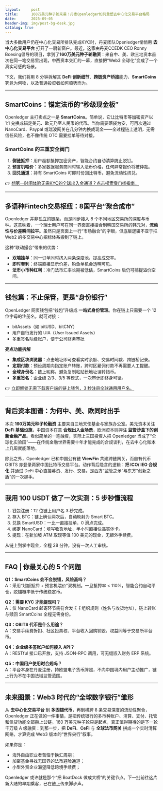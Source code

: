 ```yaml
---
layout:     post
title:      160万美元种子轮来袭！丹麦Openledger如何重塑去中心化交易平台格局
date:       2025-09-05
header-img: img/post-bg-desk.jpg
catalog: true
---
```


当大多数用户仍在中心化交易所排队完成KYC时，丹麦团队Openledger悄悄用 **去中心化交易平台** 打开了一扇新窗户。最近，这家由丹麦CCEDK CEO Ronny Boesing倡导的项目，拿到了**160万美元种子轮融资**：来自中、美、欧三地资本首次在同一笔交易里出现，中西资本交汇的一幕，直接把“Web3 全球化”变成了一个真实可感的场景。

下文，我们将用 8 分钟拆解其 **DeFi 创新细节**、**跨链资产桥接**能力、**SmartCoins** 究竟为何物，以及普通投资者如何顺势而为。

---

## SmartCoins：锚定法币的“秒级现金板”

Openledger 主打卖点之一是 **SmartCoins**。简单说，它让比特币等加密资产以 1:1 兑换成锚定美元、欧元乃至人民币的代币。当你需要落袋为安，可再次通过 NanoCard、Paypal 或瑞波网关在几分钟内换成现金——全过程链上透明，无需信任风险，也不像传统 OTC 需要挂单等待对接。

### SmartCoins 的三重安全阀门

1. **侧链抵押**：用户超额抵押加密资产，智能合约自动清算防止脱钉。
2. **预言机喂价**：多家数据服务商同时输入法币价格，任何异常报价将被仲裁。
3. **回兑通道**：持有 SmartCoins 可即时份回比特币，避免流动性挤兑。

👉 [想第一时间体验无需KYC的全球出入金通道？点击探索零门槛指南。](https://okxdog.com/)

---

## 多语种Fintech交易枢纽：8国平台“聚合成市”

Openledger 并非孤立的链条，而是同步接入 8 个不同地区交易所的深度与币种。这意味着，一个瑞士用户可在同一界面直接撮合到韩国交易所的韩元对，**流动性与价差瞬间拉平**。虽然只是页面上一行“市场融合”的字眼，但底层逻辑不亚于把 Web2 的多交易中心招标体系搬到了链上。

这种“联动撮合”带来的优势：

- **双端挂单**：同一订单同时挤入两条深度池，提高成交率。
- **即时套利**：终端直接显示价差，钓鱼单机会透明可见。
- **法币小币种红利**：冷门法币汇率长期被低估，SmartCoins 后仍可捕捉溢价空间。

---

## 钱包篇：不止保管，更是“身份银行”

OpenLedger 网页钱包把“钱包”升级成 **一站式身份管理**。你在链上只需要一个 12 位字母的注册名，就可对接：

- bitAssets（如 bitUSD、bitCNY）
- 用户自行发行的 UIA（User Issued Assets）
- 多重签名队级账户，便于公司财务审批

**亮点功能拆解**

- **集成区块浏览器**：点击地址即可查看实时余额、交易时间戳、跨链桥记录。
- **定期付款**：预设周期向指定账户转账，跨时区雇佣付款不再需要人工提醒。
- **全球身份名**：链上昵称，避免复制粘贴长地址误转错币。
- **多重签名**：企业级 2/3、3/5 等模式，一次审计即终身可循。

👉 [立即解锁无需下载客户端的链上钱包，3 秒注册全球通用用户名。](https://okxdog.com/)

---

## 背后资本图谱：为何中、美、欧同时出手

本次 **160万美元种子轮融资** 主要来自三地天使基金与家族办公室。美元资本关注 **DeFi 基础设施**，中国资本在意 **合规出入金场景**，欧洲资本则押注 **监管沙盒下的创新金融产品**。看似简单的一笔融资，实际上三国投资人把 Openledger 当成了“全球化实验田”——在传统金融世界需要十年才能完成的合规谈判，在去中心化账本上几周就能落地。

除此之外，Openledger 已和中国公有链 **ViewFin** 共建跨链网关，而自有代币 OBITS 亦登录两家中国比特币交易平台。动作背后隐含的逻辑：**把 ICO/ IEO 合规化** 并通过 DeFi 中心直接募资、发行、交易，是西方“监管之矛”与东方“创新之盾”的一次握手。

---

## 我用 100 USDT 做了一次实测：5 步秒懂流程

1. 钱包注册：12 位链上用户名 3 秒完成。
2. 存入 BTC：链上确认两次后，自动映射为 Smart BTC。
3. 兑换 SmartUSD：一比一直接挂单，0 滑点完成。
4. 绑定 NanoCard：填写收货地址，半小时直接快递实体卡。
5. 提现：在新加坡 ATM 取现等值 100 美元的现金，无额外手续费。

从链上到掌中现金，全程 28 分钟，没有一次人工审核。

---

## FAQ | 你最关心的 5 个问题

**Q1：SmartCoins 会不会脱锚，风险高吗？**  
A：采用“超额抵押 + 预言机喂价”双机制。一旦抵押率 < 110%，智能合约自动平仓，脱锚概率低于传统稳定币。

**Q2：需要 KYC 才能提现吗？**  
A：仅 NanoCard 邮寄环节需符合发卡卡组织规则（姓名与收货地址），链上转账与赎回 SmartCoins 全程无需身份。

**Q3：OBITS 代币是什么用途？**  
A：交易手续费折扣、社区投票权、平台收入回购销毁，权益同等于交易所平台币。

**Q4：企业级多签账户如何接入 API？**  
A：RESTful 接口已开放，支持 JSON-RPC 调用，可无缝嵌入财务 ERP 系统。

**Q5：中国用户使用时合规吗？**  
A：平台本身在丹麦注册，持欧盟电子货币牌照，不向中国境内用户主动推广，链上行为不在中国法域监管范围。

---

## 未来图景：Web3 时代的“全球数字银行”雏形

从 **去中心化交易平台** 到 **多固锚代币**，再到横跨 8 条交易深度的流动性聚合，Openledger 正在做的一件事情，是把传统银行的多币种账户、清算、支付、托管和信贷功能全部搬上公链。160 万美元种子轮只是起点，真正值得期待的是下一轮千万级 A 级融资：到那一步，把 **DeFi**、**CeFi** 与 **全球法币网关** 拼成一个实时清算网络，才算完成 Web3 版本的“世界央行”叙事。

如果你是：

- 海外自由职业者苦恼于换汇周期；
- 加密基金寻找无国界的法币避险通道；
- 小型外贸企业渴望降低跨境手续费；

Openledger 或许就是那个“把 BoatDock 做成大桥”的关键节点。下一批前往这片新大陆的早期乘客，已在链上传来脚步声。